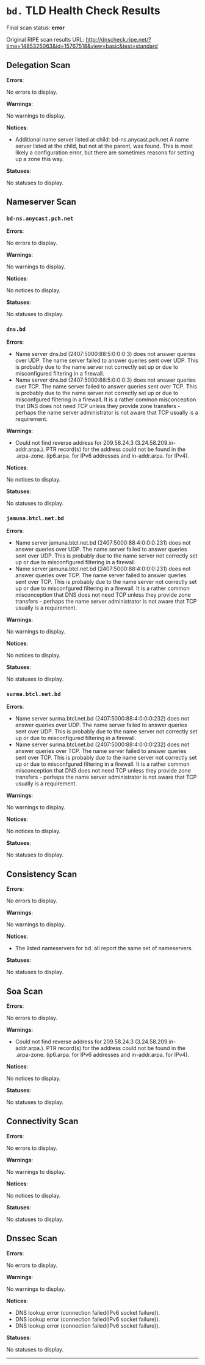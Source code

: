 # `bd.` TLD Health Check Results

Final scan status: **error** 

Original RIPE scan results URL: http://dnscheck.ripe.net/?time=1485325063&id=15767518&view=basic&test=standard

## Delegation Scan

**Errors**:

No errors to display.

**Warnings**:

No warnings to display.

**Notices**:

* Additional name server listed at child: bd-ns.anycast.pch.net A name server listed at the child, but not at the parent, was found. This is most likely a configuration error, but there are sometimes reasons for setting up a zone this way.

**Statuses**:

No statuses to display.

## Nameserver Scan

### `bd-ns.anycast.pch.net`

**Errors**:

No errors to display.

**Warnings**:

No warnings to display.

**Notices**:

No notices to display.

**Statuses**:

No statuses to display.

### `dns.bd`

**Errors**:

* Name server dns.bd (2407:5000:88:5:0:0:0:3) does not answer queries over UDP. The name server failed to answer queries sent over UDP.  This is probably due to the name server not correctly set up or due to misconfigured filtering in a firewall.
* Name server dns.bd (2407:5000:88:5:0:0:0:3) does not answer queries over TCP. The name server failed to answer queries sent over TCP.  This is probably due to the name server not correctly set up or due to misconfgured filtering in a firewall. It is a rather common misconception that DNS does not need TCP unless they provide zone transfers - perhaps the name server administrator is not aware that TCP usually is a requirement.

**Warnings**:

* Could not find reverse address for 209.58.24.3 (3.24.58.209.in-addr.arpa.). PTR record(s) for the address could not be found in the .arpa-zone. (ip6.arpa. for IPv6 addresses and in-addr.arpa. for IPv4).

**Notices**:

No notices to display.

**Statuses**:

No statuses to display.

### `jamuna.btcl.net.bd`

**Errors**:

* Name server jamuna.btcl.net.bd (2407:5000:88:4:0:0:0:231) does not answer queries over UDP. The name server failed to answer queries sent over UDP.  This is probably due to the name server not correctly set up or due to misconfigured filtering in a firewall.
* Name server jamuna.btcl.net.bd (2407:5000:88:4:0:0:0:231) does not answer queries over TCP. The name server failed to answer queries sent over TCP.  This is probably due to the name server not correctly set up or due to misconfgured filtering in a firewall. It is a rather common misconception that DNS does not need TCP unless they provide zone transfers - perhaps the name server administrator is not aware that TCP usually is a requirement.

**Warnings**:

No warnings to display.

**Notices**:

No notices to display.

**Statuses**:

No statuses to display.

### `surma.btcl.net.bd`

**Errors**:

* Name server surma.btcl.net.bd (2407:5000:88:4:0:0:0:232) does not answer queries over UDP. The name server failed to answer queries sent over UDP.  This is probably due to the name server not correctly set up or due to misconfigured filtering in a firewall.
* Name server surma.btcl.net.bd (2407:5000:88:4:0:0:0:232) does not answer queries over TCP. The name server failed to answer queries sent over TCP.  This is probably due to the name server not correctly set up or due to misconfgured filtering in a firewall. It is a rather common misconception that DNS does not need TCP unless they provide zone transfers - perhaps the name server administrator is not aware that TCP usually is a requirement.

**Warnings**:

No warnings to display.

**Notices**:

No notices to display.

**Statuses**:

No statuses to display.

## Consistency Scan

**Errors**:

No errors to display.

**Warnings**:

No warnings to display.

**Notices**:

* The listed nameservers for bd. all report the same set of nameservers.

**Statuses**:

No statuses to display.

## Soa Scan

**Errors**:

No errors to display.

**Warnings**:

* Could not find reverse address for 209.58.24.3 (3.24.58.209.in-addr.arpa.). PTR record(s) for the address could not be found in the .arpa-zone. (ip6.arpa. for IPv6 addresses and in-addr.arpa. for IPv4).

**Notices**:

No notices to display.

**Statuses**:

No statuses to display.

## Connectivity Scan

**Errors**:

No errors to display.

**Warnings**:

No warnings to display.

**Notices**:

No notices to display.

**Statuses**:

No statuses to display.

## Dnssec Scan

**Errors**:

No errors to display.

**Warnings**:

No warnings to display.

**Notices**:

* DNS lookup error (connection failed(IPv6 socket failure)).
* DNS lookup error (connection failed(IPv6 socket failure)).
* DNS lookup error (connection failed(IPv6 socket failure)).

**Statuses**:

No statuses to display.


---
